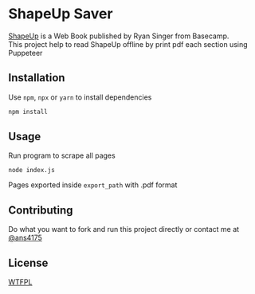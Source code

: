 # ShapeUp Saver

[ShapeUp](https://basecamp.com/shapeup/3.1-chapter-09) is a Web Book published by Ryan Singer from Basecamp.  
This project help to read ShapeUp offline by print pdf each section using Puppeteer

## Installation

Use `npm`, `npx` or `yarn` to install dependencies

```bash
npm install
```

## Usage

Run program to scrape all pages
```
node index.js
```
Pages exported inside `export_path` with .pdf format

## Contributing
Do what you want to fork and run this project directly or contact me at [@ans4175](http://twitter.com/ans4175)

## License
[WTFPL](https://choosealicense.com/licenses/wtfpl/)